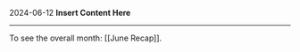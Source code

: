 2024-06-12
__Insert Content Here__
_______________________
To see the overall month: [[June Recap]].